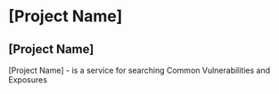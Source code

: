 # [Project Name]

## [Project Name]
[Project Name] - is a service for searching Common Vulnerabilities and Exposures